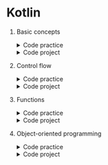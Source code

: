# Kotlin

1. Basic concepts
	<details>
		<summary>Code practice</summary>

	- [Feeling welcomed](https://github.com/HenestrosaConH/sololearn/tree/main/Kotlin/1.%20Basic%20concepts/Code%20practice/Feeling%20welcomed)	 
	- [Let's get started](https://github.com/HenestrosaConH/sololearn/tree/main/Kotlin/1.%20Basic%20concepts/Code%20practice/Let%27s%20get%20started)	 
	- [Make it run](https://github.com/HenestrosaConH/sololearn/tree/main/Kotlin/1.%20Basic%20concepts/Code%20practice/Make%20it%20run)	 
	- [Surprise](https://github.com/HenestrosaConH/sololearn/tree/main/Kotlin/1.%20Basic%20concepts/Code%20practice/Surprise)	 
	- [To comment or not to comment](https://github.com/HenestrosaConH/sololearn/tree/main/Kotlin/1.%20Basic%20concepts/Code%20practice/To%20comment%20or%20not%20to%20comment)	
	</details>

	<details>
		<summary>Code project</summary>

	- [Water consumption](https://github.com/HenestrosaConH/sololearn/tree/main/Kotlin/1.%20Basic%20concepts/Code%project)
	</details>
2. Control flow
	<details>
		<summary>Code practice</summary>

	- [Data, please](https://github.com/HenestrosaConH/sololearn/tree/main/Kotlin/2.%20Control%20flow/Code%20project/Data%2C%20please)  
	- [Let's convert](https://github.com/HenestrosaConH/sololearn/tree/main/Kotlin/2.%20Control%20flow/Code%20project/Let%27s%20convert)  
	- [Multiple inputs](https://github.com/HenestrosaConH/sololearn/tree/main/Kotlin/2.%20Control%20flow/Code%20project/Multiple%20inputs)  
	- [Sorting out](https://github.com/HenestrosaConH/sololearn/tree/main/Kotlin/2.%20Control%20flow/Code%20project/Sorting%20out)  
	- [Unlocking doors](https://github.com/HenestrosaConH/sololearn/tree/main/Kotlin/2.%20Control%20flow/Code%20project/Unlocking%20doors)  
	- [What's the number](https://github.com/HenestrosaConH/sololearn/tree/main/Kotlin/2.%20Control%20flow/Code%20project/What%27s%20the%20number)  
	- [What's the sum](https://github.com/HenestrosaConH/sololearn/tree/main/Kotlin/2.%20Control%20flow/Code%20project/What%27s%20the%20sum)  
	</details>
	<details>
		<summary>Code project</summary>

	- [Parking fee](https://github.com/HenestrosaConH/sololearn/tree/main/Kotlin/2.%20Control%20flow/Code%20project)
	</details>
3. Functions
	<details>
		<summary>Code practice</summary>

	- [Calculating taxes](https://github.com/HenestrosaConH/sololearn/tree/main/Kotlin/3.%20Functions/Code%20project/Calculating%20taxes)  
	- [Call the function](https://github.com/HenestrosaConH/sololearn/tree/main/Kotlin/3.%20Functions/Code%20project/Call%20the%20function)  
	- [Counting letters](https://github.com/HenestrosaConH/sololearn/tree/main/Kotlin/3.%20Functions/Code%20project/Counting%20letters)  
	- [Initials](https://github.com/HenestrosaConH/sololearn/tree/main/Kotlin/3.%20Functions/Code%20project/Initials)  
	- [Selected names](https://github.com/HenestrosaConH/sololearn/tree/main/Kotlin/3.%20Functions/Code%20project/Selected%20names)  
	</details>
	<details>
		<summary>Code project</summary>

	- [Shipping calculator](https://github.com/HenestrosaConH/sololearn/tree/main/Kotlin/3.%20Functions/Code%20project)
	</details>
4. Object-oriented programming
	<details>
		<summary>Code practice</summary>

	- [Abstraction](https://github.com/HenestrosaConH/sololearn/tree/main/Kotlin/4.%20Object-oriented%20programming/Code%20project/Abstraction)  
	- [Button class](https://github.com/HenestrosaConH/sololearn/tree/main/Kotlin/4.%20Object-oriented%20programming/Code%20project/Button%20class)  
	- [Button inheritance](https://github.com/HenestrosaConH/sololearn/tree/main/Kotlin/4.%20Object-oriented%20programming/Code%20project/Button%20inheritance)  
	- [Button properties](https://github.com/HenestrosaConH/sololearn/tree/main/Kotlin/4.%20Object-oriented%20programming/Code%20project/Button%20properties)  
	- [Button tap](https://github.com/HenestrosaConH/sololearn/tree/main/Kotlin/4.%20Object-oriented%20programming/Code%20project/Button%20tap)  
	- [Default buttons](https://github.com/HenestrosaConH/sololearn/tree/main/Kotlin/4.%20Object-oriented%20programming/Code%20project/Default%20buttons)  
	- [Private property](https://github.com/HenestrosaConH/sololearn/tree/main/Kotlin/4.%20Object-oriented%20programming/Code%20project/Private%20property)  
	</details>
	<details>
		<summary>Code project</summary>

	- [Music player](https://github.com/HenestrosaConH/sololearn/tree/main/Kotlin/4.%20Object-oriented%20programming/Code%20project)
	</details>
	